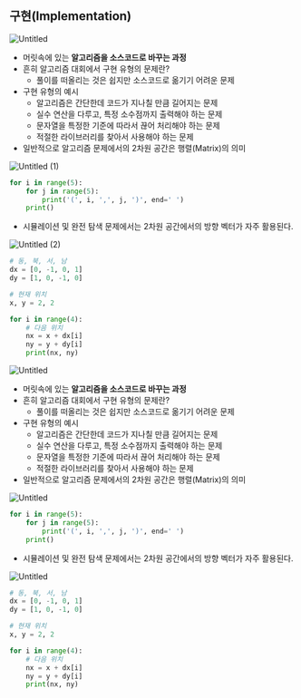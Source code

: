 ## 구현(Implementation)

![Untitled](https://user-images.githubusercontent.com/90624848/170692004-2ff85e43-2ec9-4018-9b2f-130669fc3fd4.png)

- 머릿속에 있는 **알고리즘을 소스코드로 바꾸는 과정**
- 흔히 알고리즘 대회에서 구현 유형의 문제란?
    - 풀이를 떠올리는 것은 쉽지만 소스코드로 옮기기 어려운 문제
- 구현 유형의 예시
    - 알고리즘은 간단한데 코드가 지나칠 만큼 길어지는 문제
    - 실수 연산을 다루고, 특정 소수점까지 출력해야 하는 문제
    - 문자열을 특정한 기준에 따라서 끊어 처리해야 하는 문제
    - 적절한 라이브러리를 찾아서 사용해야 하는 문제
- 일반적으로 알고리즘 문제에서의 2차원 공간은 행렬(Matrix)의 의미

![Untitled (1)](https://user-images.githubusercontent.com/90624848/170692002-e5327bea-9e8e-46a3-a524-ea96d564ef33.png)
```python
for i in range(5):
	for j in range(5):
		print('(', i, ',', j, ')', end=' ')
	print()
```
- 시뮬레이션 및 완전 탐색 문제에서는 2차원 공간에서의 방향 벡터가 자주 활용된다.

![Untitled (2)](https://user-images.githubusercontent.com/90624848/170691998-913cbfc2-b6d4-4a29-9dbc-87839fd6fad2.png)


```python
# 동, 북, 서, 남
dx = [0, -1, 0, 1]
dy = [1, 0, -1, 0]

# 현재 위치
x, y = 2, 2

for i in range(4):
	# 다음 위치
	nx = x + dx[i]
	ny = y + dy[i]
	print(nx, ny)
```
![Untitled](https://s3-us-west-2.amazonaws.com/secure.notion-static.com/5bbce15b-96ac-4924-9149-08be538810ad/Untitled.png)

- 머릿속에 있는 **알고리즘을 소스코드로 바꾸는 과정**
- 흔히 알고리즘 대회에서 구현 유형의 문제란?
    - 풀이를 떠올리는 것은 쉽지만 소스코드로 옮기기 어려운 문제
- 구현 유형의 예시
    - 알고리즘은 간단한데 코드가 지나칠 만큼 길어지는 문제
    - 실수 연산을 다루고, 특정 소수점까지 출력해야 하는 문제
    - 문자열을 특정한 기준에 따라서 끊어 처리해야 하는 문제
    - 적절한 라이브러리를 찾아서 사용해야 하는 문제
- 일반적으로 알고리즘 문제에서의 2차원 공간은 행렬(Matrix)의 의미

![Untitled](https://s3-us-west-2.amazonaws.com/secure.notion-static.com/246bb16d-6298-491f-892f-1fd69279a113/Untitled.png)

```python
for i in range(5):
	for j in range(5):
		print('(', i, ',', j, ')', end=' ')
	print()
```

- 시뮬레이션 및 완전 탐색 문제에서는 2차원 공간에서의 방향 벡터가 자주 활용된다.

![Untitled](https://s3-us-west-2.amazonaws.com/secure.notion-static.com/d0e34887-0e8a-4e5c-926d-518d9878576b/Untitled.png)

```python
# 동, 북, 서, 남
dx = [0, -1, 0, 1]
dy = [1, 0, -1, 0]

# 현재 위치
x, y = 2, 2

for i in range(4):
	# 다음 위치
	nx = x + dx[i]
	ny = y + dy[i]
	print(nx, ny)
```